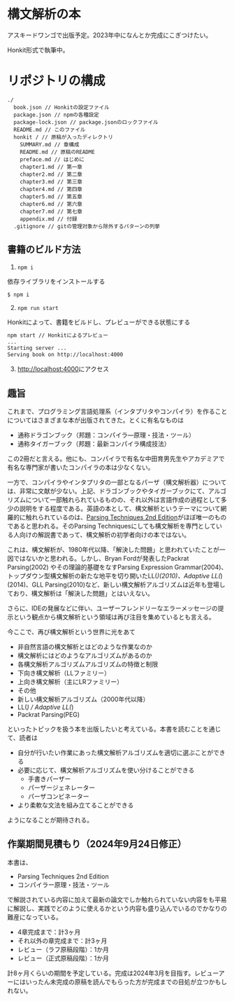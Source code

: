 # 構文解析の本

アスキードワンゴで出版予定。2023年中になんとか完成にこぎつけたい。

Honkit形式で執筆中。

# リポジトリの構成

```
./
  book.json // Honkitの設定ファイル
  package.json // npmの各種設定
  package-lock.json // package.jsonのロックファイル
  README.md // このファイル
  honkit / // 原稿が入ったディレクトリ
    SUMMARY.md // 章構成
    README.md // 原稿のREADME
    preface.md // はじめに
    chapter1.md // 第一章
    chapter2.md // 第二章
    chapter3.md // 第三章
    chapter4.md // 第四章
    chapter5.md // 第五章
    chapter6.md // 第六章
    chapter7.md // 第七章
    appendix.md // 付録
  .gitignore // gitの管理対象から除外するパターンの列挙
```

## 書籍のビルド方法

1. `npm i`

依存ライブラリをインストールする

```
$ npm i
```

2. `npm run start`

Honkitによって、書籍をビルドし、プレビューができる状態にする

```bash
npm start // Honkitによるプレビュー
...
Starting server ...
Serving book on http://localhost:4000
```

3. [http://localhost:4000](http://localhost:4000)にアクセス

## 趣旨

これまで、プログラミング言語処理系（インタプリタやコンパイラ）を作ることについてはさまざまな本が出版されてきた。とくに有名なものは

* 通称ドラゴンブック（邦題：コンパイラ―原理・技法・ツール）
* 通称タイガーブック（邦題：最新コンパイラ構成技法）

この2冊だと言える。他にも、コンパイラで有名な中田育男先生やアカデミアで有名な専門家が書いたコンパイラの本は少なくない。

一方で、コンパイラやインタプリタの一部となるパーザ（構文解析器）については、非常に文献が少ない。上記、ドラゴンブックやタイガーブックにて、アルゴリズムについて一部触れられているものの、それ以外は言語作成の過程として多少の説明をする程度である。英語の本として、構文解析というテーマについて網羅的に触れられているのは、[Parsing Techniques 2nd Edition](http://dickgrune.com/Books/PTAPG_2nd_Edition/)がほぼ唯一のものであると思われる。そのParsing Techniquesにしても構文解析を専門としている人向けの解説書であって、構文解析の初学者向けの本ではない。

これは、構文解析が、1980年代以降、「解決した問題」と思われていたことが一因ではないかと思われる。しかし、Bryan Fordが発表したPackrat Parsing(2002)
やその理論的基礎をなすParsing Expression Grammar(2004)、トップダウン型構文解析の新たな地平を切り開いたLL(*)(2010)、Adaptive LL(*)(2014)、GLL Parsing(2010)など、新しい構文解析アルゴリズムは近年も登場しており、構文解析は「解決した問題」とはいえない。

さらに、IDEの発展などに伴い、ユーザーフレンドリーなエラーメッセージの提示という観点から構文解析という領域は再び注目を集めているとも言える。

今ここで、再び構文解析という世界に光をあて

* 非自然言語の構文解析とはどのような作業なのか
* 構文解析にはどのようなアルゴリズムがあるのか
* 各構文解析アルゴリズムアルゴリズムの特徴と制限
 * 下向き構文解析（LLファミリー）
 * 上向き構文解析（主にLRファミリー）
 * その他
* 新しい構文解析アルゴリズム（2000年代以降）
 * LL(*) / Adaptive LL(*)
 * Packrat Parsing(PEG)

といったトピックを扱う本を出版したいと考えている。本書を読むことを通じて、読者は

* 自分が行いたい作業にあった構文解析アルゴリズムを適切に選ぶことができる
* 必要に応じて、構文解析アルゴリズムを使い分けることができる
  * 手書きパーザー
  * パーザージェネレーター
  * パーザコンビネーター
* より柔軟な文法を組み立てることができる

ようになることが期待される。

## 作業期間見積もり（2024年9月24日修正）

本書は、

- Parsing Techniques 2nd Edition
- コンパイラー原理・技法・ツール

で解説されている内容に加えて最新の論文でしか触れられていない内容をも平易に解説し、実践でどのように使えるかという内容も盛り込んでいるのでかなりの難産になっている。

- 4章完成まで：計3ヶ月
- それ以外の章完成まで：計3ヶ月
- レビュー（ラフ原稿段階）：1か月
- レビュー（正式原稿段階）：1か月

計8ヶ月くらいの期間を予定している。完成は2024年3月を目指す。レビューアーにはいったん未完成の原稿を読んでもらった方が完成までの目処が立つかもしれない。